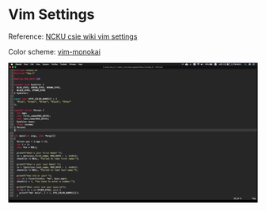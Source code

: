 # Vim Settings

Reference: [NCKU csie wiki vim settings](http://wiki.csie.ncku.edu.tw/vim/vimrc)

Color scheme: [vim-monokai](https://github.com/sickill/vim-monokai)

![preview](pic/vim-setting-screen-shot.png)
